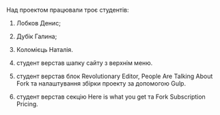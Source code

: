 Над проектом працювали троє студентів: 
1. Лобков Денис;
2. Дубік Галина;
3. Коломієць Наталія. 

1. студент верстав шапку сайту з верхнім меню.
2. студент верстав блок Revolutionary Editor, People Are Talking About Fork та налаштування збірки проекту за допомогою Gulp. 
3. студент верстав секцію Here is what you get та Fork Subscription Pricing.